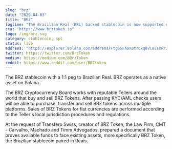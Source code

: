```yaml
---
slug: "brz"
date: "2020-04-03"
title: "BRZ"
logline: "The Brazilian Real (BRL) backed stablecoin is now supported on the Solana blockchain."
cta: "https://www.brztoken.io"
logo: /img/brz.svg
category: stablecoin, spl
status: live
address: "https://explorer.solana.com/address/FtgGSFADXBtroxq8VCausXRr2of47QBf5AS1NtZCu4GD"
twitter: https://twitter.com/BrzToken
medium: https://medium.com/@BrzToken
reddit: https://www.reddit.com/user/BRZtoken
---
```


The BRZ stablecoin with a 1:1 peg to Brazilian Real. BRZ operates as a native asset on Solana.

The BRZ Cryptocurrency Board works with reputable Tellers around the world that buy and sell BRZ Tokens. After passing KYC/AML checks users will be able to purchase, transfer and sell BRZ tokens across multiple platforms.
Sales of BRZ Tokens for fiat currencies are performed according to the Teller's local jurisdiction procedures and regulations.

At the request of Transfero Swiss, creator of BRZ Token, the Law Firm, CMT - Carvalho, Machado and Timm Advogados, prepared a document that proves available funds to face existing assets, more specifically BRZ Token, the Brazilian stablecoin paired in Reais.
